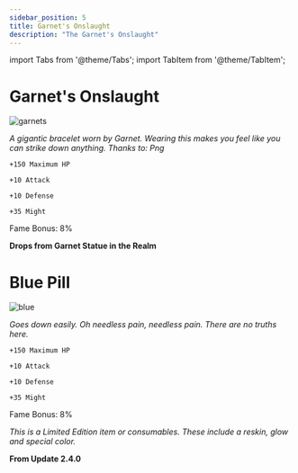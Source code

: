 ```yaml
---
sidebar_position: 5
title: Garnet's Onslaught
description: "The Garnet's Onslaught"
---
```


import Tabs from '@theme/Tabs';
import TabItem from '@theme/TabItem';

<Tabs>
  <TabItem value="Garnet's Onslaught" label="Garnet's Onslaught" default>

# Garnet's Onslaught

![garnets](https://vwiki.valorserver.com/api/item/picture/garnet's%20onslaught)

<i>A gigantic bracelet worn by Garnet. Wearing this makes you feel like you can strike down anything. Thanks to: Png</i>

    +150 Maximum HP
   
    +10 Attack
    
    +10 Defense
    
    +35 Might
    
Fame Bonus: 8%

**Drops from Garnet Statue in the Realm**

  </TabItem>
  <TabItem value="Blue Pill" label="Blue Pill">

# Blue Pill

![blue](https://vwiki.valorserver.com/api/item/picture/blue%20pill)

<i>Goes down easily. Oh needless pain, needless pain. There are no truths here.</i>

    +150 Maximum HP
   
    +10 Attack
    
    +10 Defense
    
    +35 Might
    
Fame Bonus: 8%

*This is a Limited Edition item or consumables. These include a reskin, glow and special color.*

**From Update 2.4.0**

  </TabItem>
</Tabs>
